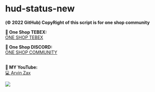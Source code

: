# hud-status-new

**(© 2022 GitHub) CopyRight of this script is for one shop community**

**🎉 One Shop TEBEX:**<br>
<a href="https://oneshop.tebex.io">ONE SHOP TEBEX</a>

**🥰 One Shop DISCORD:**<br>
<a href="https://discord.gg/9HumDzMusA">ONE SHOP COMMUNITY</a>

<br>**🥰 MY YouTube:**<br>
<a href="https://www.youtube.com/channel/UCHnEg3BOzfvjxA91js8uzRA">💻 Arvin Zax</a>

<picture>
  <source media="(prefers-color-scheme: dark)" srcset="https://cdn.discordapp.com/attachments/927360175445250060/1045433880385179668/New_Project_2.png">
  <source media="(prefers-color-scheme: light)" srcset="https://cdn.discordapp.com/attachments/927360175445250060/1045433880385179668/New_Project_2.png">
  <img src="https://cdn.discordapp.com/attachments/927360175445250060/1045433880385179668/New_Project_2.png">
</picture>
